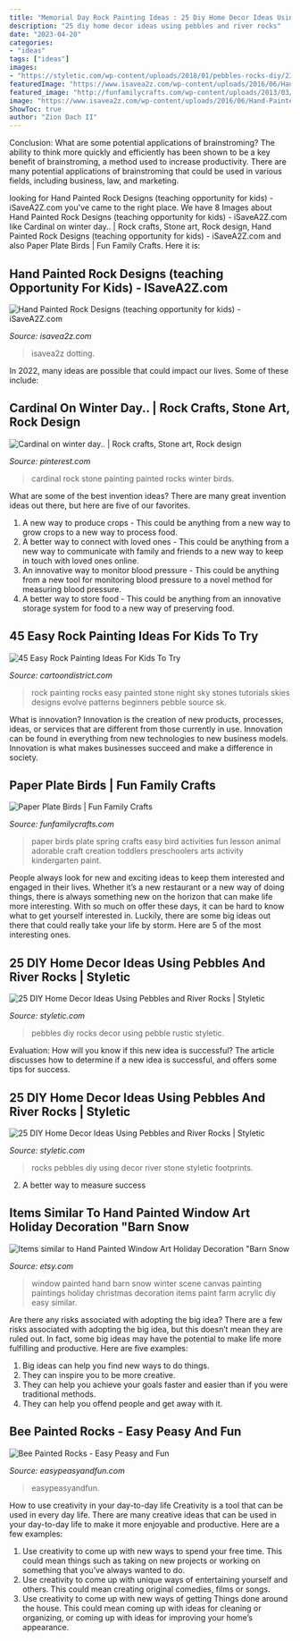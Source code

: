 ```yaml
---
title: "Memorial Day Rock Painting Ideas : 25 Diy Home Decor Ideas Using Pebbles And River Rocks"
description: "25 diy home decor ideas using pebbles and river rocks"
date: "2023-04-20"
categories:
- "ideas"
tags: ["ideas"]
images:
- "https://styletic.com/wp-content/uploads/2018/01/pebbles-rocks-diy/23-pebbles-rocks-diy-ideas-tutorials.jpg"
featuredImage: "https://www.isavea2z.com/wp-content/uploads/2016/06/Hand-Painted-Rock-Design-Ideas.jpg"
featured_image: "http://funfamilycrafts.com/wp-content/uploads/2013/03/paper_plate_birds.jpg"
image: "https://www.isavea2z.com/wp-content/uploads/2016/06/Hand-Painted-Rock-Design-Ideas.jpg"
ShowToc: true
author: "Zion Dach II"
---
```



Conclusion: What are some potential applications of brainstroming?
The ability to think more quickly and efficiently has been shown to be a key benefit of brainstroming, a method used to increase productivity. There are many potential applications of brainstroming that could be used in various fields, including business, law, and marketing.

	

		
looking for Hand Painted Rock Designs (teaching opportunity for kids) - iSaveA2Z.com you've came to the right place. We have 8 Images about Hand Painted Rock Designs (teaching opportunity for kids) - iSaveA2Z.com like Cardinal on winter day.. | Rock crafts, Stone art, Rock design, Hand Painted Rock Designs (teaching opportunity for kids) - iSaveA2Z.com and also Paper Plate Birds | Fun Family Crafts. Here it is:
		
    
## Hand Painted Rock Designs (teaching Opportunity For Kids) - ISaveA2Z.com

<img loading=lazy src="https://www.isavea2z.com/wp-content/uploads/2016/06/Hand-Painted-Rock-Design-Ideas.jpg" onerror="this.onerror=null;this.src='https://tse4.mm.bing.net/th?id=OIP.A49Lvzled2poCWG5S0laXAHaNF&amp;pid=15.1';" alt="Hand Painted Rock Designs (teaching opportunity for kids) - iSaveA2Z.com">

_Source: isavea2z.com_

>isavea2z dotting. 

	

In 2022, many ideas are possible that could impact our lives. Some of these include: 

    
## Cardinal On Winter Day.. | Rock Crafts, Stone Art, Rock Design

<img loading=lazy src="https://i.pinimg.com/736x/c8/82/bc/c882bcd6f26442e1537617e066436af2.jpg" onerror="this.onerror=null;this.src='https://tse2.mm.bing.net/th?id=OIP.5rPk7QuqY_x7MsPjUWkf7AHaNK&amp;pid=15.1';" alt="Cardinal on winter day.. | Rock crafts, Stone art, Rock design">

_Source: pinterest.com_

>cardinal rock stone painting painted rocks winter birds. 

	

What are some of the best invention ideas?
There are many great invention ideas out there, but here are five of our favorites. 
1. A new way to produce crops - This could be anything from a new way to grow crops to a new way to process food. 
2. A better way to connect with loved ones - This could be anything from a new way to communicate with family and friends to a new way to keep in touch with loved ones online. 
3. An innovative way to monitor blood pressure - This could be anything from a new tool for monitoring blood pressure to a novel method for measuring blood pressure. 
4. A better way to store food - This could be anything from an innovative storage system for food to a new way of preserving food. 

    
## 45 Easy Rock Painting Ideas For Kids To Try

<img loading=lazy src="http://www.cartoondistrict.com/wp-content/uploads/2017/06/easy-rock-painting-ideas-for-kids22.jpg" onerror="this.onerror=null;this.src='https://tse2.mm.bing.net/th?id=OIP.0PXKLD8Cn7ThMzhgYJ7y4gHaJ4&amp;pid=15.1';" alt="45 Easy Rock Painting Ideas For Kids To Try">

_Source: cartoondistrict.com_

>rock painting rocks easy painted stone night sky stones tutorials skies designs evolve patterns beginners pebble source sk. 

	

What is innovation?
Innovation is the creation of new products, processes, ideas, or services that are different from those currently in use. Innovation can be found in everything from new technologies to new business models. Innovation is what makes businesses succeed and make a difference in society.

    
## Paper Plate Birds | Fun Family Crafts

<img loading=lazy src="http://funfamilycrafts.com/wp-content/uploads/2013/03/paper_plate_birds.jpg" onerror="this.onerror=null;this.src='https://tse1.mm.bing.net/th?id=OIP.5xOgFJFu-Dnvq8zweKgtegHaLJ&amp;pid=15.1';" alt="Paper Plate Birds | Fun Family Crafts">

_Source: funfamilycrafts.com_

>paper birds plate spring crafts easy bird activities fun lesson animal adorable craft creation toddlers preschoolers arts activity kindergarten paint. 

	

People always look for new and exciting ideas to keep them interested and engaged in their lives. Whether it’s a new restaurant or a new way of doing things, there is always something new on the horizon that can make life more interesting. With so much on offer these days, it can be hard to know what to get yourself interested in. Luckily, there are some big ideas out there that could really take your life by storm. Here are 5 of the most interesting ones.

    
## 25 DIY Home Decor Ideas Using Pebbles And River Rocks | Styletic

<img loading=lazy src="https://styletic.com/wp-content/uploads/2018/01/pebbles-rocks-diy/23-pebbles-rocks-diy-ideas-tutorials.jpg" onerror="this.onerror=null;this.src='https://tse1.mm.bing.net/th?id=OIP.5N9lATH6v5WQt0RdCfjeiAHaRO&amp;pid=15.1';" alt="25 DIY Home Decor Ideas Using Pebbles and River Rocks | Styletic">

_Source: styletic.com_

>pebbles diy rocks decor using pebble rustic styletic. 

	

Evaluation: How will you know if this new idea is successful?
The article discusses how to determine if a new idea is successful, and offers some tips for success.

    
## 25 DIY Home Decor Ideas Using Pebbles And River Rocks | Styletic

<img loading=lazy src="https://styletic.com/wp-content/uploads/2018/01/pebbles-rocks-diy/11-pebbles-rocks-diy-ideas-tutorials.jpg" onerror="this.onerror=null;this.src='https://tse3.mm.bing.net/th?id=OIP.nikbYhCZ-_n2SO_o2iqbHAHaZc&amp;pid=15.1';" alt="25 DIY Home Decor Ideas Using Pebbles and River Rocks | Styletic">

_Source: styletic.com_

>rocks pebbles diy using decor river stone styletic footprints. 

	

2. A better way to measure success

    
## Items Similar To Hand Painted Window Art Holiday Decoration &quot;Barn Snow

<img loading=lazy src="https://img1.etsystatic.com/039/2/8335720/il_570xN.525727149_52pv.jpg" onerror="this.onerror=null;this.src='https://tse3.mm.bing.net/th?id=OIP.70vfkvilS2VRpoGeQ3ttcAHaJ4&amp;pid=15.1';" alt="Items similar to Hand Painted Window Art Holiday Decoration &quot;Barn Snow">

_Source: etsy.com_

>window painted hand barn snow winter scene canvas painting paintings holiday christmas decoration items paint farm acrylic diy easy similar. 

	

Are there any risks associated with adopting the big idea?
There are a few risks associated with adopting the big idea, but this doesn’t mean they are ruled out. In fact, some big ideas may have the potential to make life more fulfilling and productive. Here are five examples: 
1. Big ideas can help you find new ways to do things.
2. They can inspire you to be more creative.
3. They can help you achieve your goals faster and easier than if you were traditional methods.
4. They can help you offend people and get away with it.

    
## Bee Painted Rocks - Easy Peasy And Fun

<img loading=lazy src="https://www.easypeasyandfun.com/wp-content/uploads/2017/06/Bee-Painted-Rocks.jpg" onerror="this.onerror=null;this.src='https://tse1.mm.bing.net/th?id=OIP.j1L1Of1n6xW32FK8GVVnCgHaLo&amp;pid=15.1';" alt="Bee Painted Rocks - Easy Peasy and Fun">

_Source: easypeasyandfun.com_

>easypeasyandfun. 

	

How to use creativity in your day-to-day life
Creativity is a tool that can be used in every day life. There are many creative ideas that can be used in your day-to-day life to make it more enjoyable and productive. Here are a few examples: 
1. Use creativity to come up with new ways to spend your free time. This could mean things such as taking on new projects or working on something that you’ve always wanted to do. 
2. Use creativity to come up with unique ways of entertaining yourself and others. This could mean creating original comedies, films or songs. 
3. Use creativity to come up with new ways of getting Things done around the house. This could mean coming up with ideas for cleaning or organizing, or coming up with ideas for improving your home’s appearance.

